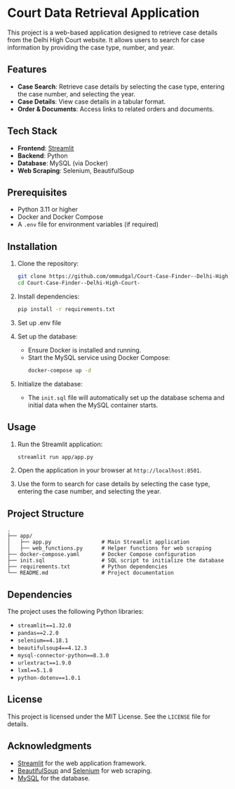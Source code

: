 # Court Data Retrieval Application

This project is a web-based application designed to retrieve case details from the Delhi High Court website. It allows users to search for case information by providing the case type, number, and year.

## Features

- **Case Search**: Retrieve case details by selecting the case type, entering the case number, and selecting the year.
- **Case Details**: View case details in a tabular format.
- **Order & Documents**: Access links to related orders and documents.

## Tech Stack

- **Frontend**: [Streamlit](https://streamlit.io/)
- **Backend**: Python
- **Database**: MySQL (via Docker)
- **Web Scraping**: Selenium, BeautifulSoup

## Prerequisites

- Python 3.11 or higher
- Docker and Docker Compose
- A `.env` file for environment variables (if required)

## Installation

1. Clone the repository:
   ```bash
   git clone https://github.com/ommudgal/Court-Case-Finder--Delhi-High-Court-
   cd Court-Case-Finder--Delhi-High-Court-
   ```

2. Install dependencies:
   ```bash
   pip install -r requirements.txt
   ```

3. Set up .env file

4. Set up the database:
   - Ensure Docker is installed and running.
   - Start the MySQL service using Docker Compose:
     ```bash
     docker-compose up -d
     ```

5. Initialize the database:
   - The `init.sql` file will automatically set up the database schema and initial data when the MySQL container starts.

## Usage

1. Run the Streamlit application:
   ```bash
   streamlit run app/app.py
   ```

2. Open the application in your browser at `http://localhost:8501`.

3. Use the form to search for case details by selecting the case type, entering the case number, and selecting the year.

## Project Structure

```
.
├── app/
│   ├── app.py                # Main Streamlit application
│   ├── web_functions.py      # Helper functions for web scraping
├── docker-compose.yaml       # Docker Compose configuration
├── init.sql                  # SQL script to initialize the database
├── requirements.txt          # Python dependencies
└── README.md                 # Project documentation
```

## Dependencies

The project uses the following Python libraries:

- `streamlit==1.32.0`
- `pandas==2.2.0`
- `selenium==4.18.1`
- `beautifulsoup4==4.12.3`
- `mysql-connector-python==8.3.0`
- `urlextract==1.9.0`
- `lxml==5.1.0`
- `python-dotenv==1.0.1`

## License

This project is licensed under the MIT License. See the `LICENSE` file for details.

## Acknowledgments

- [Streamlit](https://streamlit.io/) for the web application framework.
- [BeautifulSoup](https://www.crummy.com/software/BeautifulSoup/) and [Selenium](https://www.selenium.dev/) for web scraping.
- [MySQL](https://www.mysql.com/) for the database.
